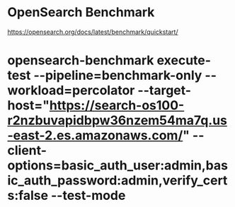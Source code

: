 # OpenSearch Benchmark
https://opensearch.org/docs/latest/benchmark/quickstart/

# opensearch-benchmark execute-test --pipeline=benchmark-only --workload=percolator --target-host="https://search-os100-r2nzbuvapidbpw36nzem54ma7q.us-east-2.es.amazonaws.com/" --client-options=basic_auth_user:admin,basic_auth_password:admin,verify_certs:false --test-mode
